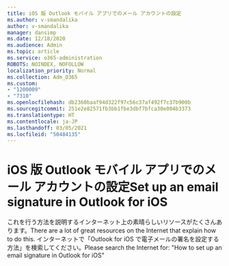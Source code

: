 ```yaml
---
title: iOS 版 Outlook モバイル アプリでのメール アカウントの設定
ms.author: v-smandalika
author: v-smandalika
manager: dansimp
ms.date: 12/18/2020
ms.audience: Admin
ms.topic: article
ms.service: o365-administration
ROBOTS: NOINDEX, NOFOLLOW
localization_priority: Normal
ms.collection: Adm_O365
ms.custom:
- "1200009"
- "7310"
ms.openlocfilehash: db2360baaf94d322f97c56c37af492f7c37b900b
ms.sourcegitcommit: 251e2e82571fb3bb1fbe3dbf7bfca30e004b3373
ms.translationtype: HT
ms.contentlocale: ja-JP
ms.lasthandoff: 03/05/2021
ms.locfileid: "50484135"
---
```

# <a name="set-up-an-email-signature-in-outlook-for-ios"></a><span data-ttu-id="9744b-102">iOS 版 Outlook モバイル アプリでのメール アカウントの設定</span><span class="sxs-lookup"><span data-stu-id="9744b-102">Set up an email signature in Outlook for iOS</span></span>

<span data-ttu-id="9744b-103">これを行う方法を説明するインターネット上の素晴らしいリソースがたくさんあります。</span><span class="sxs-lookup"><span data-stu-id="9744b-103">There are a lot of great resources on the Internet that explain how to do this.</span></span> <span data-ttu-id="9744b-104">インターネットで「Outlook for iOS で電子メールの署名を設定する方法」を検索してください。</span><span class="sxs-lookup"><span data-stu-id="9744b-104">Please search the Internet for: "How to set up an email signature in Outlook for iOS"</span></span>